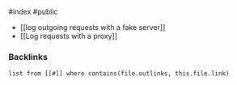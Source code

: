 #index #public

- [[log outgoing requests with a fake server]]
- [[Log requests with a proxy]]


### Backlinks
```dataview 
list from [[#]] where contains(file.outlinks, this.file.link)
```

